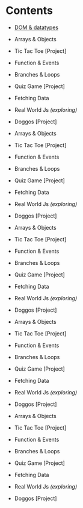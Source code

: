 # Contents
- <a href="#end">DOM & datatypes</a>
- Arrays & Objects
- Tic Tac Toe [Project]

- Function & Events
- Branches & Loops
- Quiz Game [Project]

- Fetching Data
- Real World Js <i>(exploring)</i>
- Doggos [Project]




- Arrays & Objects
- Tic Tac Toe [Project]

- Function & Events
- Branches & Loops
- Quiz Game [Project]

- Fetching Data
- Real World Js <i>(exploring)</i>
- Doggos [Project]


- Arrays & Objects
- Tic Tac Toe [Project]

- Function & Events
- Branches & Loops
- Quiz Game [Project]

- Fetching Data
- Real World Js <i>(exploring)</i>
- Doggos [Project]

- Arrays & Objects
- Tic Tac Toe [Project]

- Function & Events
- Branches & Loops
- Quiz Game [Project]

- Fetching Data
- Real World Js <i>(exploring)</i>
- Doggos [Project]

- Arrays & Objects
- Tic Tac Toe [Project]

- Function & Events
- Branches & Loops
- Quiz Game [Project]

- Fetching Data
- Real World Js <i>(exploring)</i>
- Doggos [Project]

<a name = "end"></a>
